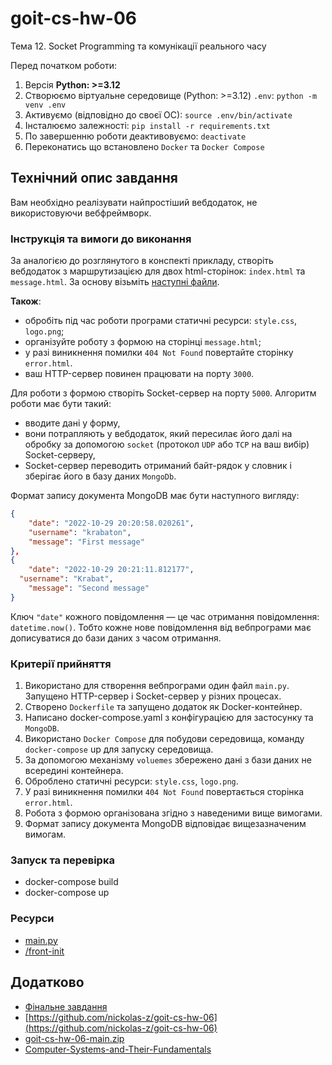 # goit-cs-hw-06
Тема 12. Socket Programming та комунікації реального часу

Перед початком роботи:
1. Версія **Python: >=3.12**
2. Cтворюємо віртуальне середовище (Python: >=3.12) `.env`: `python -m venv .env`
3. Активуємо (відповідно до своєї ОС): `source .env/bin/activate`
4. Інсталюємо залежності: `pip install -r requirements.txt`
5. По завершенню роботи деактивовуємо: `deactivate`
6. Переконатись що встановлено `Docker` та `Docker Compose`

## Технічний опис завдання
Вам необхідно реалізувати найпростіший вебдодаток, не використовуючи вебфреймворк.

### Інструкція та вимоги до виконання
За аналогією до розглянутого в конспекті прикладу, створіть вебдодаток з маршрутизацією для двох html-сторінок: `index.html` та `message.html`. За основу візьміть [наступні файли](./front-init).

**Також**:
- обробіть під час роботи програми статичні ресурси: `style.css`, `logo.png`;
- організуйте роботу з формою на сторінці `message.html`;
- у разі виникнення помилки `404 Not Found` повертайте сторінку `error.html`.
- ваш HTTP-сервер повинен працювати на порту `3000`.

Для роботи з формою створіть Socket-сервер на порту `5000`. Алгоритм роботи має бути такий:
- вводите дані у форму,
- вони потрапляють у вебдодаток, який пересилає його далі на обробку за допомогою `socket` (протокол `UDP` або `TCP` на ваш вибір) Socket-серверу,
- Socket-сервер переводить отриманий байт-рядок у словник і зберігає його в базу даних `MongoDb`.


Формат запису документа MongoDB має бути наступного вигляду:
```json
{  
	"date": "2022-10-29 20:20:58.020261",    
	"username": "krabaton",    
	"message": "First message"  
},  
{ 
	"date": "2022-10-29 20:21:11.812177",
  "username": "Krabat",    
	"message": "Second message"  
}
```

Ключ `"date"` кожного повідомлення — це час отримання повідомлення: `datetime.now()`. Тобто кожне нове повідомлення від вебпрограми має дописуватися до бази даних з часом отримання.

### Критерії прийняття
1. Використано для створення вебпрограми один файл `main.py`. Запущено HTTP-сервер і Socket-сервер у різних процесах.
2. Створено `Dockerfile` та запущено додаток як Docker-контейнер.
3. Написано docker-compose.yaml з конфігурацією для застосунку та `MongoDB`.
4. Використано `Docker Compose` для побудови середовища, команду `docker-compose` up для запуску середовища.
5. За допомогою механізму `voluemes` збережено дані з бази даних не всередині контейнера.
6. Оброблено статичні ресурси: `style.css`, `logo.png`.
7. У разі виникнення помилки `404 Not Found` повертається сторінка `error.html`.
8. Робота з формою організована згідно з наведеними вище вимогами.
9. Формат запису документа MongoDB відповідає вищезазначеним вимогам.

### Запуск та перевірка
- docker-compose build
- docker-compose up


### Ресурси
- [main.py](./main.py)
- [/front-init](./front-init)

## Додатково
- [Фінальне завдання](https://www.edu.goit.global/uk/learn/25315460/19336208/21189559/homework)
- [https://github.com/nickolas-z/goit-cs-hw-06](https://github.com/nickolas-z/goit-cs-hw-06)
- [goit-cs-hw-06-main.zip]()
- [Computer-Systems-and-Their-Fundamentals](https://github.com/nickolas-z/Computer-Systems-and-Their-Fundamentals)